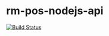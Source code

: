 # rm-pos-nodejs-api

[![Build Status](https://travis-ci.com/nem0man/rm-pos-nodejs-api.svg?branch=master)](https://travis-ci.com/nem0man/rm-pos-nodejs-api)
